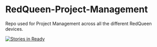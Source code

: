 # RedQueen-Project-Management
Repo used for Project Management across all the different RedQueen devices.

[![Stories in Ready](https://badge.waffle.io/makerslocal/RedQueen-Project-Management.svg?label=ready&title=Ready)](http://waffle.io/makerslocal/RedQueen-Project-Management)
